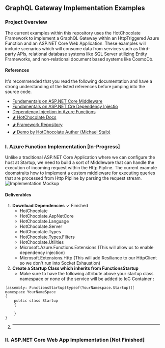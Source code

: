 ﻿## GraphQL Gateway Implementation Examples


### Project Overview
The current examples within this repository uses the HotChocolate Framework to implement a GraphQL Gateway within an HttpTriggered Azure Function and an ASP.NET Core Web Application. These examples will include scenarios which will consume data from services such as third-party APIs, relational database systems like SQL Server utilizing Entity Frameworks, and non-relational document based systems like CosmoDb.

#### References
It's recommended that you read the following documentation and have a strong understanding of the listed references before jumping into the source code.  

- [Fundamentals on ASP.NET Core Middleware](https://docs.microsoft.com/en-us/aspnet/core/fundamentals/middleware/?view=aspnetcore-3.1)
- [Fundamentals on ASP.NET Cre Dependency Injectio](https://docs.microsoft.com/en-us/aspnet/core/fundamentals/dependency-injection?view=aspnetcore-3.1)
- [Dependency Injection in Azure Functions](https://docs.microsoft.com/en-us/azure/azure-functions/functions-dotnet-dependency-injection)
- [🌶 HotChocolate Docs](https://hotchocolate.io)
- [🌶 Framework Repository](https://github.com/ChilliCream/hotchocolate)
- [🌶 Demo by HotChocolate Auther (Michael Staib)](https://dev.to/michaelstaib/get-started-with-hot-chocolate-and-entity-framework-e9i)


### I. Azure Function Implementation [In-Progress]
Unlike a traditional ASP.NET Core Application where we can configure the host at Startup, we need to build a sort of Middleware that can handle the execution of incoming request within the Http Pipline. The current example deomstraits how to implement a custom middleware for executing queries that are processed from Http Pipline by parsing the request stream. 
![Implementation Mockup](https://github.com/chasec2018/GraphQL.Implementation.Examples/blob/features/initial_start/Assets/uml-query-middleware-diagram.png)
#### Deliverables
1. **Download Dependencies** ✓ Finished
    - HotChocolate
    - HotChocolate.AspNetCore
    - HotChocolate.Language
    - HotChocolate.Server
    - HotChocolate.Types
    - HotChocolate.Types.Filters
    - HotChocolate.Utilities
    - Microsoft.Azure.Functions.Extensions (This will allow us to enable dependency injection)
    - Microsoft.Extensions.Http (This will add Resiliance to our HttpClient so we don't run into Socket Exhaustion)
2. **Create a Startup Class which inherits from FunctionsStartup**
   - Make sure to have the following attribute above your startup class namespace or none of the service will be added to IoC Container : 
```
[assembly: FunctionsStartup(typeof(YourNamespace.Startup))]
namespace YourNameSpace
{
    public class Startup
    {
        
    }
}
```
2. ****

### II. ASP.NET Core Web App Implementation [Not Finished]
